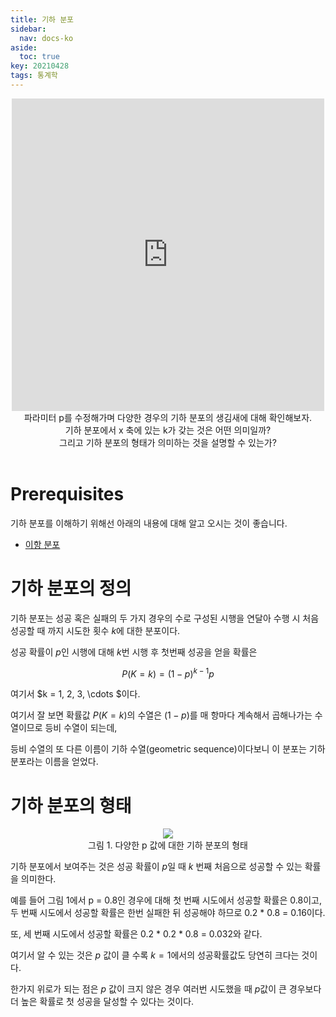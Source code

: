 ```yaml
---
title: 기하 분포
sidebar:
  nav: docs-ko
aside:
  toc: true
key: 20210428
tags: 통계학
---
```


<center>
  <iframe width = "500" height = "500" frameborder = "0" src="https://angeloyeo.github.io/p5/2021-04-28-geometric_distribution/"></iframe>
  <br>
  파라미터 p를 수정해가며 다양한 경우의 기하 분포의 생김새에 대해 확인해보자. 
  <br>
  기하 분포에서 x 축에 있는 k가 갖는 것은 어떤 의미일까? 
  <br>
  그리고 기하 분포의 형태가 의미하는 것을 설명할 수 있는가?
  <br>
  <br>
</center>

# Prerequisites

기하 분포를 이해하기 위해선 아래의 내용에 대해 알고 오시는 것이 좋습니다.

* [이항 분포](https://angeloyeo.github.io/2021/04/23/binomial_distribution.html)

# 기하 분포의 정의

기하 분포는 성공 혹은 실패의 두 가지 경우의 수로 구성된 시행을 연달아 수행 시 처음 성공할 때 까지 시도한 횟수 $k$에 대한 분포이다.

성공 확률이 $p$인 시행에 대해 $k$번 시행 후 첫번째 성공을 얻을 확률은

$$P(K=k) = (1-p)^{k-1}p$$

여기서 $k = 1, 2, 3, \cdots $이다.

여기서 잘 보면 확률값 $P(K=k)$의 수열은 $(1-p)$를 매 항마다 계속해서 곱해나가는 수열이므로 등비 수열이 되는데,

등비 수열의 또 다른 이름이 기하 수열(geometric sequence)이다보니 이 분포는 기하 분포라는 이름을 얻었다.

# 기하 분포의 형태

<p align = "center">
  <img src = "https://raw.githubusercontent.com/angeloyeo/angeloyeo.github.io/master/pics/2021-04-28-geometric_distribution/pic1.png">
  <br>
  그림 1. 다양한 p 값에 대한 기하 분포의 형태
</p>

기하 분포에서 보여주는 것은 성공 확률이 $p$일 때 $k$ 번째 처음으로 성공할 수 있는 확률을 의미한다.

예를 들어 그림 1에서 p = 0.8인 경우에 대해 첫 번째 시도에서 성공할 확률은 0.8이고, 두 번째 시도에서 성공할 확률은 한번 실패한 뒤 성공해야 하므로 0.2  * 0.8 = 0.16이다.

또, 세 번째 시도에서 성공할 확률은 0.2 * 0.2 * 0.8 = 0.032와 같다.

여기서 알 수 있는 것은 $p$ 값이 클 수록 $k=1$에서의 성공확률값도 당연히 크다는 것이다.

한가지 위로가 되는 점은 $p$ 값이 크지 않은 경우 여러번 시도했을 때 $p$값이 큰 경우보다 더 높은 확률로 첫 성공을 달성할 수 있다는 것이다.

